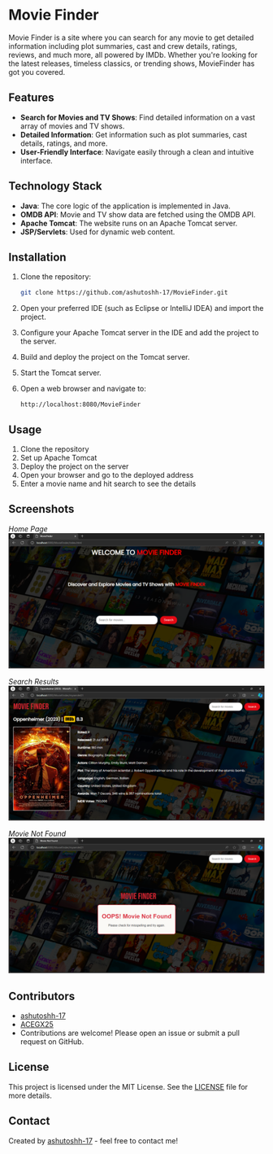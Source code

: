 # Movie Finder

Movie Finder is a site where you can search for any movie to get detailed information including plot summaries, cast and crew details, ratings, reviews, and much more, all powered by IMDb. Whether you're looking for the latest releases, timeless classics, or trending shows, MovieFinder has got you covered.

## Features

- **Search for Movies and TV Shows**: Find detailed information on a vast array of movies and TV shows.
- **Detailed Information**: Get information such as plot summaries, cast details, ratings, and more.
- **User-Friendly Interface**: Navigate easily through a clean and intuitive interface.

## Technology Stack

- **Java**: The core logic of the application is implemented in Java.
- **OMDB API**: Movie and TV show data are fetched using the OMDB API.
- **Apache Tomcat**: The website runs on an Apache Tomcat server.
- **JSP/Servlets**: Used for dynamic web content.

## Installation

1. Clone the repository:
    ```sh
    git clone https://github.com/ashutoshh-17/MovieFinder.git
    ```

2. Open your preferred IDE (such as Eclipse or IntelliJ IDEA) and import the project.

3. Configure your Apache Tomcat server in the IDE and add the project to the server.

4. Build and deploy the project on the Tomcat server.

5. Start the Tomcat server.

6. Open a web browser and navigate to:
    ```
    http://localhost:8080/MovieFinder
    ```

## Usage

1. Clone the repository
2. Set up Apache Tomcat
3. Deploy the project on the server
4. Open your browser and go to the deployed address
5. Enter a movie name and hit search to see the details
   
## Screenshots

*Home Page*
![Home Page](screenshots/home_page.png)

*Search Results*
![Search Results](screenshots/search_results.png)

*Movie Not Found*
![Movie Details](screenshots/not_found.png)

## Contributors

- [ashutoshh-17](https://github.com/ashutoshh-17)
- [ACEGX25](https://github.com/ACEGX25)
- Contributions are welcome! Please open an issue or submit a pull request on GitHub.

## License

This project is licensed under the MIT License. See the [LICENSE](LICENSE) file for more details.

## Contact

Created by [ashutoshh-17](https://github.com/ashutoshh-17) - feel free to contact me!  
